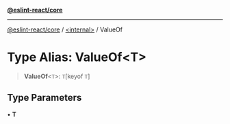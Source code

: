 [**@eslint-react/core**](../../README.md)

***

[@eslint-react/core](../../README.md) / [\<internal\>](../README.md) / ValueOf

# Type Alias: ValueOf\<T\>

> **ValueOf**\<`T`\>: `T`\[keyof `T`\]

## Type Parameters

• **T**
